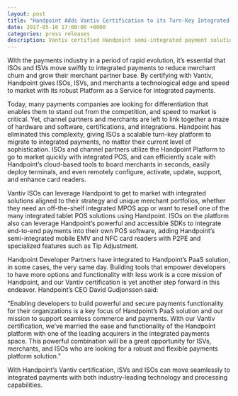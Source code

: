 ```yaml
---
layout: post
title: "Handpoint Adds Vantiv Certification to its Turn-Key Integrated Payments Platform for ISOs and Developers"
date: 2017-05-16 17:00:00 +0000
categories: press releases
description: Vantiv certified Handpoint semi-integrated payment solution for EMV processing in the United States
---
```


With the payments industry in a period of rapid evolution, it’s essential that ISOs and ISVs move swiftly to
integrated payments to reduce merchant churn and grow their merchant partner base. By certifying with Vantiv,
Handpoint gives ISOs, ISVs, and merchants a technological edge and speed to market with its robust Platform as
a Service for integrated payments.

Today, many payments companies are looking for differentiation that enables them to stand out from the competition,
and speed to market is critical. Yet, channel partners and merchants are left to link together a maze of hardware
and software, certifications, and integrations. Handpoint has eliminated this complexity, giving ISOs a scalable
turn-key platform to migrate to integrated payments, no matter their current level of sophistication. ISOs and channel
partners utilize the Handpoint Platform to go to market quickly with integrated POS, and can efficiently scale with
Handpoint’s cloud-based tools to board merchants in seconds, easily deploy terminals, and even remotely configure,
activate, update, support, and enhance card readers.

Vantiv ISOs can leverage Handpoint to get to market with integrated solutions aligned to their strategy and unique merchant
portfolios, whether they need an off-the-shelf integrated MPOS app or want to resell one of the many integrated tablet POS
solutions using Handpoint. ISOs on the platform also can leverage Handpoint’s powerful and accessible SDKs to integrate
end-to-end payments into their own POS software, adding Handpoint’s semi-integrated mobile EMV and NFC card readers with
P2PE and specialized features such as Tip Adjustment.

Handpoint Developer Partners have integrated to Handpoint’s PaaS solution, in some cases, the very same day. Building
tools that empower developers to have more options and functionality with less work is a core mission of Handpoint, and our
Vantiv certification is yet another step forward in this endeavor. Handpoint’s CEO David Gudjonsson said:

"Enabling developers to build powerful and secure payments functionality for their organizations is a key focus of Handpoint’s
PaaS solution and our mission to support seamless commerce and payments. With our Vantiv certification, we’ve married the
ease and functionality of the Handpoint platform with one of the leading acquirers in the integrated payments space. This
powerful combination will be a great opportunity for ISVs, merchants, and ISOs who are looking for a robust and flexible
payments platform solution.”

With Handpoint’s Vantiv certification, ISVs and ISOs can move seamlessly to integrated payments with both industry-leading
technology and processing capabilities.